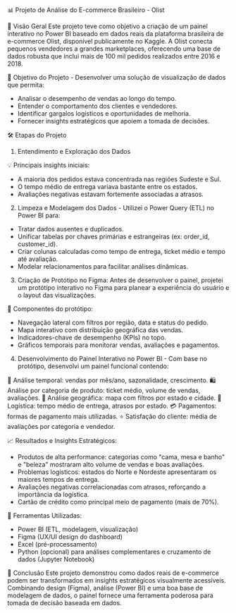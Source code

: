 📊 Projeto de Análise do E-commerce Brasileiro - Olist

🧩 Visão Geral
Este projeto teve como objetivo a criação de um painel interativo no Power BI baseado em dados reais da plataforma brasileira de e-commerce Olist, disponível publicamente no Kaggle. A Olist conecta pequenos vendedores a grandes marketplaces, oferecendo uma base de dados robusta que inclui mais de 100 mil pedidos realizados entre 2016 e 2018.

🎯 Objetivo do Projeto - Desenvolver uma solução de visualização de dados que permita:
- Analisar o desempenho de vendas ao longo do tempo.
- Entender o comportamento dos clientes e vendedores.
- Identificar gargalos logísticos e oportunidades de melhoria.
- Fornecer insights estratégicos que apoiem a tomada de decisões.

🛠️ Etapas do Projeto
1. Entendimento e Exploração dos Dados

💡 Principais insights iniciais:
- A maioria dos pedidos estava concentrada nas regiões Sudeste e Sul.
- O tempo médio de entrega variava bastante entre os estados.
- Avaliações negativas estavam fortemente associadas a atrasos.

2. Limpeza e Modelagem dos Dados - Utilizei o Power Query (ETL) no Power BI para:
- Tratar dados ausentes e duplicados.
- Unificar tabelas por chaves primárias e estrangeiras (ex: order_id, customer_id).
- Criar colunas calculadas como tempo de entrega, ticket médio e tempo até avaliação.
- Modelar relacionamentos para facilitar análises dinâmicas.

3. Criação de Protótipo no Figma: Antes de desenvolver o painel, projetei um protótipo interativo no Figma para planear a experiência do usuário e o layout das visualizações.

📌 Componentes do protótipo:
- Navegação lateral com filtros por região, data e status do pedido.
- Mapa interativo com distribuição geográfica das vendas.
- Indicadores-chave de desempenho (KPIs) no topo.
- Gráficos temporais para monitorar vendas, avaliações e pagamentos.

4. Desenvolvimento do Painel Interativo no Power BI - Com base no protótipo, desenvolvi um painel funcional contendo:

📆 Análise temporal: vendas por mês/ano, sazonalidade, crescimento.
🛍️ Análise por categoria de produto: ticket médio, volume de vendas, avaliações.
📍 Análise geográfica: mapa com filtros por estado e cidade.
🚚 Logística: tempo médio de entrega, atrasos por estado.
💳 Pagamentos: formas de pagamento mais utilizadas.
⭐ Satisfação do cliente: média de avaliações por categoria e vendedor.



📈 Resultados e Insights Estratégicos:
- Produtos de alta performance: categorias como "cama, mesa e banho" e "beleza" mostraram alto volume de vendas e boas avaliações.
- Problemas logísticos: estados do Norte e Nordeste apresentaram os maiores tempos de entrega.
- Avaliações negativas correlacionadas com atrasos, reforçando a importância da logística.
- Cartão de crédito como principal meio de pagamento (mais de 70%).

🔧 Ferramentas Utilizadas:
- Power BI (ETL, modelagem, visualização)
- Figma (UX/UI design do dashboard)
- Excel (pré-processamento)
- Python (opcional) para análises complementares e cruzamento de dados (Jupyter Notebook)

📝 Conclusão
Este projeto demonstrou como dados reais de e-commerce podem ser transformados em insights estratégicos visualmente acessíveis. Combinando design (Figma), análise (Power BI) e uma boa base de modelagem de dados, o painel fornece uma ferramenta poderosa para tomada de decisão baseada em dados.
